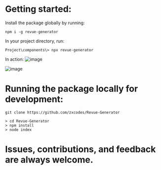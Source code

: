 # Getting started:

Install the package globally by running:

```
npm i -g revue-generator
```

In your project directory, run:

```
Project\components\> npx revue-generator
```

In action:
![image](https://user-images.githubusercontent.com/44538497/136654545-364a1dce-d25e-42ad-9537-0cc74acc9f02.png)

![image](https://user-images.githubusercontent.com/44538497/136579454-10c1279b-1d28-4bdb-9b6d-eefc0e79b6e9.png)

# Running the package locally for development:

```
git clone https://github.com/zxcodes/Revue-Generator

> cd Revue-Generator
> npm install
> node index
```

# Issues, contributions, and feedback are always welcome.
